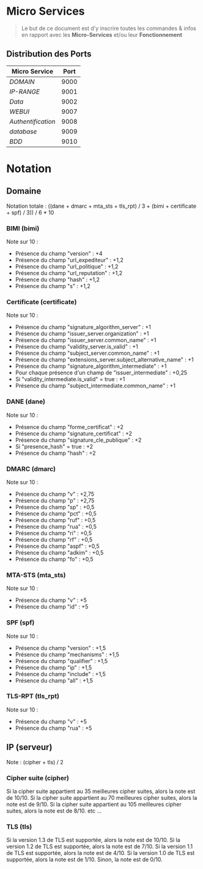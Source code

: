 # Micro Services

> Le but de ce document est d'y inscrire toutes les commandes & infos en rapport avec les **Micro-Services** et/ou leur **Fonctionnement**

## Distribution des Ports

| **Micro Service**  | **Port** |
|--------------------|----------|
| _DOMAIN_           | 9000     |
| _IP-RANGE_         | 9001     |
| _Data_             | 9002     |
| _WEBUI_            | 9007     |
| _Authentification_ | 9008     |
| _database_         | 9009     |
| _BDD_              | 9010     |

# Notation

## Domaine

Notation totale : ((dane + dmarc + mta_sts + tls_rpt) / 3 + (bimi + certificate + spf) / 3)) / 6 * 10

### **BIMI (bimi)**

Note sur 10 :

* Présence du champ "version" : +4
* Présence du champ "url_expediteur" : +1,2
* Présence du champ "url_politique" : +1,2
* Présence du champ "url_reputation" : +1,2
* Présence du champ "hash" : +1,2
* Présence du champ "s" : +1,2

### **Certificate (certificate)**

Note sur 10 :

* Présence du champ "signature_algorithm_server" : +1
* Présence du champ "issuer_server.organization" : +1
* Présence du champ "issuer_server.common_name" : +1
* Présence du champ "validity_server.is_valid" : +1
* Présence du champ "subject_server.common_name" : +1
* Présence du champ "extensions_server.subject_alternative_name" : +1
* Présence du champ "signature_algorithm_intermediate" : +1
* Pour chaque présence d'un champ de "issuer_intermediate" : +0,25
* Si "validity_intermediate.is_valid" = true : +1
* Présence du champ "subject_intermediate.common_name" : +1

### **DANE (dane)**

Note sur 10 :

* Présence du champ "forme_certificat" : +2
* Présence du champ "signature_certificat" : +2
* Présence du champ "signature_cle_publique" : +2
* Si "presence_hash" = true : +2
* Présence du champ "hash" : +2

### **DMARC (dmarc)**

Note sur 10 :

* Présence du champ "v" : +2,75
* Présence du champ "p" : +2,75
* Présence du champ "sp" : +0,5
* Présence du champ "pct" : +0,5
* Présence du champ "ruf" : +0,5
* Présence du champ "rua" : +0,5
* Présence du champ "ri" : +0,5
* Présence du champ "rf" : +0,5
* Présence du champ "aspf" : +0,5
* Présence du champ "adkim" : +0,5
* Présence du champ "fo" : +0,5

### **MTA-STS (mta_sts)**

Note sur 10 :

* Présence du champ "v" : +5
* Présence du champ "id" : +5

### **SPF (spf)**

Note sur 10 :

* Présence du champ "version" : +1,5
* Présence du champ "mechanisms" : +1,5
* Présence du champ "qualifier" : +1,5
* Présence du champ "ip" : +1,5
* Présence du champ "include" : +1,5
* Présence du champ "all" : +1,5

### **TLS-RPT (tls_rpt)**

Note sur 10 :

* Présence du champ "v" : +5
* Présence du champ "rua" : +5

## IP (serveur)

Note : (cipher + tls) / 2

### **Cipher suite (cipher)**

Si la cipher suite appartient au 35 meilleures cipher suites, alors la note est de 10/10.
Si la cipher suite appartient au 70 meilleures cipher suites, alors la note est de 9/10.
Si la cipher suite appartient au 105 meilleures cipher suites, alors la note est de 8/10.
etc ...

### **TLS (tls)**

Si la version 1.3 de TLS est supportée, alors la note est de 10/10.
Si la version 1.2 de TLS est supportée, alors la note est de 7/10.
Si la version 1.1 de TLS est supportée, alors la note est de 4/10.
Si la version 1.0 de TLS est supportée, alors la note est de 1/10.
Sinon, la note est de 0/10.

